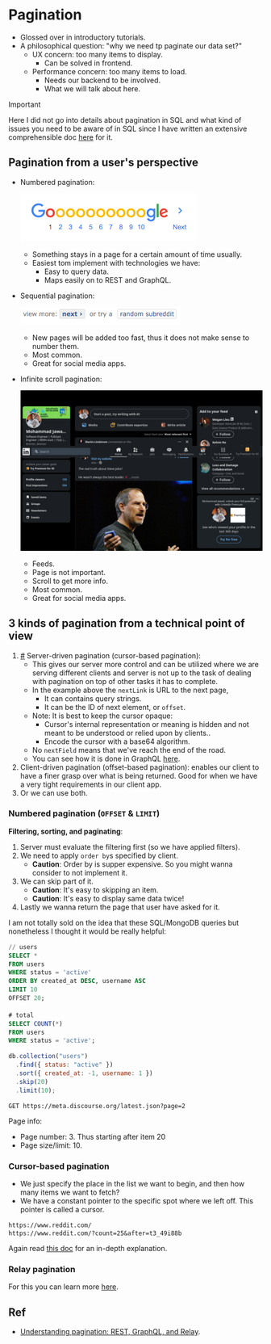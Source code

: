 # Pagination

- Glossed over in introductory tutorials.
- A philosophical question: "why we need tp paginate our data set?"
  - UX concern: too many items to display.
    - Can be solved in frontend.
  - Performance concern: too many items to load.
    - Needs our backend to be involved.
    - What we will talk about here.

> [!IMPORTANT]
>
> Here I did not go into details about pagination in SQL and what kind of issues you need to be aware of in SQL since I have written an extensive comprehensible doc [here](https://github.com/kasir-barati/sql/blob/main/.github/docs/select/pagination.md) for it.

## Pagination from a user's perspective

- Numbered pagination:

  ![Google pagination UX](./assets/google-pagination-ux.png)

  - Something stays in a page for a certain amount of time usually.
  - Easiest tom implement with technologies we have:
    - Easy to query data.
    - Maps easily on to REST and GraphQL.

- Sequential pagination:

  ![Reddit pagination UX](./assets/reddit-pagination-ux.png)

  - New pages will be added too fast, thus it does not make sense to number them.
  - Most common.
  - Great for social media apps.

- Infinite scroll pagination:

  ![LinkedIn pagination UX](./assets/linkedin-pagination-ux.png)

  - Feeds.
  - Page is not important.
  - Scroll to get more info.
  - Most common.
  - Great for social media apps.

## 3 kinds of pagination from a technical point of view

1.  <a href="#cursorBasedPagination" id="cursorBasedPagination">#</a> Server-driven pagination (cursor-based pagination):
    - This gives our server more control and can be utilized where we are serving different clients and server is not up to the task of dealing with pagination on top of other tasks it has to complete.
    - In the example above the `nextLink` is URL to the next page,
      - It can contains query strings.
      - It can be the ID of next element, or `offset`.
    - Note: It is best to keep the cursor opaque:
      - Cursor's internal representation or meaning is hidden and not meant to be understood or relied upon by clients..
      - Encode the cursor with a base64 algorithm.
    - No `nextField` means that we've reach the end of the road.
    - You can see how it is done in GraphQL [here](https://github.com/kasir-barati/graphql/tree/main/docs/best-practices/pagination.md).
2.  Client-driven pagination (offset-based pagination): enables our client to have a finer grasp over what is being returned. Good for when we have a very tight requirements in our client app.
3.  Or we can use both.

### Numbered pagination (`OFFSET` & `LIMIT`)

**Filtering, sorting, and paginating**:

1. Server must evaluate the filtering first (so we have applied filters).
2. We need to apply `order by`s specified by client.
   - **Caution**: Order by is supper expensive. So you might wanna consider to not implement it.
3. We can skip part of it.
   - **Caution**: It's easy to skipping an item.
   - **Caution**: It's easy to display same data twice!
4. Lastly we wanna return the page that user have asked for it.

I am not totally sold on the idea that these SQL/MongoDB queries but nonetheless I thought it would be really helpful:

```sql
// users
SELECT *
FROM users
WHERE status = 'active'
ORDER BY created_at DESC, username ASC
LIMIT 10
OFFSET 20;

# total
SELECT COUNT(*)
FROM users
WHERE status = 'active';
```

```js
db.collection("users")
  .find({ status: "active" })
  .sort({ created_at: -1, username: 1 })
  .skip(20)
  .limit(10);
```

```http
GET https://meta.discourse.org/latest.json?page=2
```

Page info:

- Page number: 3. Thus starting after item 20
- Page size/limit: 10.

### Cursor-based pagination

- We just specify the place in the list we want to begin, and then how many items we want to fetch?
- We have a constant pointer to the specific spot where we left off. This pointer is called a cursor.

```http
https://www.reddit.com/
https://www.reddit.com/?count=25&after=t3_49i88b
```

Again read [this doc](https://github.com/kasir-barati/sql/blob/main/.github/docs/select/pagination.md) for an in-depth explanation.

### Relay pagination

For this you can learn more [here](https://github.com/kasir-barati/graphql/blob/main/docs/best-practices/pagination.md).

## Ref

- [Understanding pagination: REST, GraphQL, and Relay](https://www.apollographql.com/blog/understanding-pagination-rest-graphql-and-relay).

